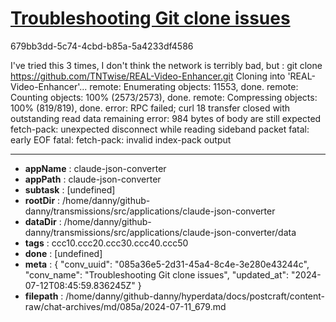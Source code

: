 # [Troubleshooting Git clone issues](https://claude.ai/chat/085a36e5-2d31-45a4-8c4e-3e280e43244c)

679bb3dd-5c74-4cbd-b85a-5a4233df4586

I've tried this 3 times, I don't think the network is terribly bad, but :
git clone https://github.com/TNTwise/REAL-Video-Enhancer.git
Cloning into 'REAL-Video-Enhancer'...
remote: Enumerating objects: 11553, done.
remote: Counting objects: 100% (2573/2573), done.
remote: Compressing objects: 100% (819/819), done.
error: RPC failed; curl 18 transfer closed with outstanding read data remaining
error: 984 bytes of body are still expected
fetch-pack: unexpected disconnect while reading sideband packet
fatal: early EOF
fatal: fetch-pack: invalid index-pack output

---

* **appName** : claude-json-converter
* **appPath** : claude-json-converter
* **subtask** : [undefined]
* **rootDir** : /home/danny/github-danny/transmissions/src/applications/claude-json-converter
* **dataDir** : /home/danny/github-danny/transmissions/src/applications/claude-json-converter/data
* **tags** : ccc10.ccc20.ccc30.ccc40.ccc50
* **done** : [undefined]
* **meta** : {
  "conv_uuid": "085a36e5-2d31-45a4-8c4e-3e280e43244c",
  "conv_name": "Troubleshooting Git clone issues",
  "updated_at": "2024-07-12T08:45:59.836245Z"
}
* **filepath** : /home/danny/github-danny/hyperdata/docs/postcraft/content-raw/chat-archives/md/085a/2024-07-11_679.md
